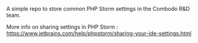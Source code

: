 A simple repo to store common PHP Storm settings in the Combodo R&D team.

More info on sharing settings in PHP Storm : https://www.jetbrains.com/help/phpstorm/sharing-your-ide-settings.html
